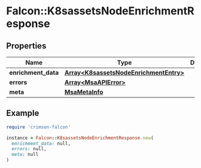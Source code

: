 # Falcon::K8sassetsNodeEnrichmentResponse

## Properties

| Name | Type | Description | Notes |
| ---- | ---- | ----------- | ----- |
| **enrichment_data** | [**Array&lt;K8sassetsNodeEnrichmentEntry&gt;**](K8sassetsNodeEnrichmentEntry.md) |  |  |
| **errors** | [**Array&lt;MsaAPIError&gt;**](MsaAPIError.md) |  | [optional] |
| **meta** | [**MsaMetaInfo**](MsaMetaInfo.md) |  |  |

## Example

```ruby
require 'crimson-falcon'

instance = Falcon::K8sassetsNodeEnrichmentResponse.new(
  enrichment_data: null,
  errors: null,
  meta: null
)
```

